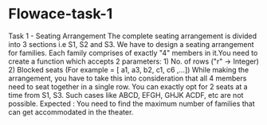 # Flowace-task-1
Task 1 - Seating Arrangement
The complete seating arrangement is divided into 3 sections i.e S1, S2 and S3.
We have to design a seating arrangement for families. Each family comprises of exactly "4" members
in it.You need to create a function which accepts 2 parameters: 1) No. of rows ("r" -> Integer) 2) Blocked
seats (For example = [ a1, a3, b2, c1, c6 ,...])
While making the arrangement, you have to take this into consideration that all 4 members need to
seat together in a single row.
You can exactly opt for 2 seats at a time from S1, S3.
Such cases like ABCD, EFGH, GHJK ACDF, etc are not possible.
Expected :
You need to find the maximum number of families that can get accommodated in the theater.
